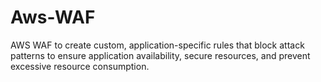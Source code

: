 # Aws-WAF
AWS WAF to create custom, application-specific rules that block attack patterns to ensure application availability, secure resources, and prevent excessive resource consumption.
